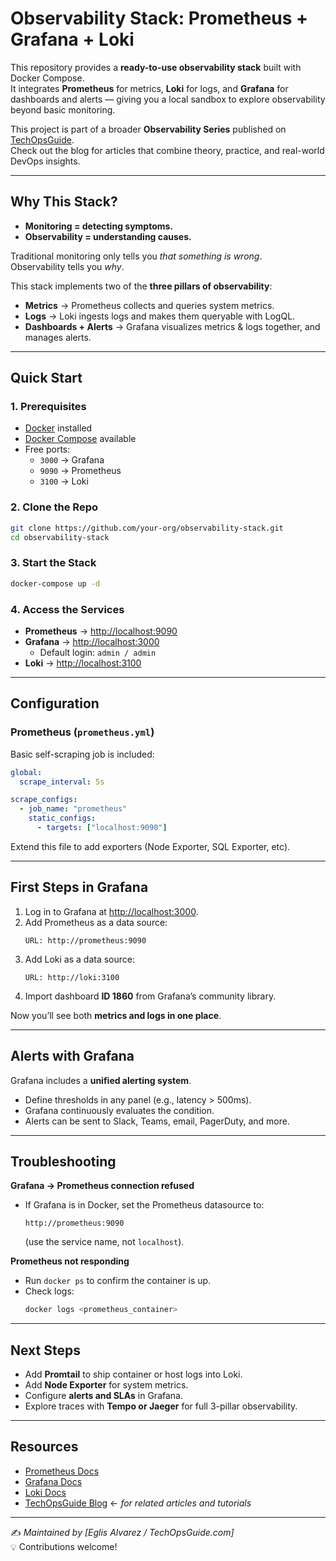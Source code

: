 #  Observability Stack: Prometheus + Grafana + Loki

This repository provides a **ready-to-use observability stack** built with Docker Compose.  
It integrates **Prometheus** for metrics, **Loki** for logs, and **Grafana** for dashboards and alerts — giving you a local sandbox to explore observability beyond basic monitoring.  

 This project is part of a broader **Observability Series** published on [TechOpsGuide](https://www.techopsguide.com/).  
Check out the blog for articles that combine theory, practice, and real-world DevOps insights.  

---

##  Why This Stack?

- **Monitoring = detecting symptoms.**  
- **Observability = understanding causes.**  

Traditional monitoring only tells you *that something is wrong*.  
Observability tells you *why*.  

This stack implements two of the **three pillars of observability**:  

-  **Metrics** → Prometheus collects and queries system metrics.  
-  **Logs** → Loki ingests logs and makes them queryable with LogQL.  
-  **Dashboards + Alerts** → Grafana visualizes metrics & logs together, and manages alerts.  

---

##  Quick Start

### 1. Prerequisites
- [Docker](https://docs.docker.com/get-docker/) installed  
- [Docker Compose](https://docs.docker.com/compose/install/) available  
- Free ports:  
  - `3000` → Grafana  
  - `9090` → Prometheus  
  - `3100` → Loki  

### 2. Clone the Repo
```bash
git clone https://github.com/your-org/observability-stack.git
cd observability-stack
```

### 3. Start the Stack
```bash
docker-compose up -d
```

### 4. Access the Services
- **Prometheus** → [http://localhost:9090](http://localhost:9090)  
- **Grafana** → [http://localhost:3000](http://localhost:3000)  
  - Default login: `admin / admin`  
- **Loki** → [http://localhost:3100](http://localhost:3100)  

---

##  Configuration

### Prometheus (`prometheus.yml`)
Basic self-scraping job is included:
```yaml
global:
  scrape_interval: 5s

scrape_configs:
  - job_name: "prometheus"
    static_configs:
      - targets: ["localhost:9090"]
```

Extend this file to add exporters (Node Exporter, SQL Exporter, etc).  

---

##  First Steps in Grafana

1. Log in to Grafana at [http://localhost:3000](http://localhost:3000).  
2. Add Prometheus as a data source:  
   ```
   URL: http://prometheus:9090
   ```  
3. Add Loki as a data source:  
   ```
   URL: http://loki:3100
   ```  
4. Import dashboard **ID 1860** from Grafana’s community library.  

Now you’ll see both **metrics and logs in one place**.  

---

##  Alerts with Grafana

Grafana includes a **unified alerting system**.  
- Define thresholds in any panel (e.g., latency > 500ms).  
- Grafana continuously evaluates the condition.  
- Alerts can be sent to Slack, Teams, email, PagerDuty, and more.  

---

##  Troubleshooting

 **Grafana → Prometheus connection refused**  
- If Grafana is in Docker, set the Prometheus datasource to:  
  ```
  http://prometheus:9090
  ```
  (use the service name, not `localhost`).  

 **Prometheus not responding**  
- Run `docker ps` to confirm the container is up.  
- Check logs:  
  ```bash
  docker logs <prometheus_container>
  ```  

---

##  Next Steps

- Add **Promtail** to ship container or host logs into Loki.  
- Add **Node Exporter** for system metrics.  
- Configure **alerts and SLAs** in Grafana.  
- Explore traces with **Tempo or Jaeger** for full 3-pillar observability.  

---

##  Resources
- [Prometheus Docs](https://prometheus.io/docs/introduction/overview/)  
- [Grafana Docs](https://grafana.com/docs/grafana/latest/)  
- [Loki Docs](https://grafana.com/docs/loki/latest/)  
- [TechOpsGuide Blog](https://www.techopsguide.com/) ← *for related articles and tutorials*  

---

✍️ *Maintained by [Eglis Alvarez / TechOpsGuide.com]*  
💡 Contributions welcome!  
